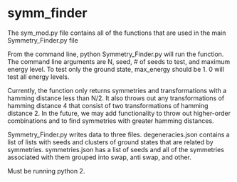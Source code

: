 # symm_finder

The sym_mod.py file contains all of the functions that are used in the main Symmetry_Finder.py file

From the command line, python Symmetry_Finder.py will run the function. The command line arguments are N, seed, # of seeds to test, and maximum energy level. To test only the ground state, max_energy should be 1. 0 will test all energy levels.

Currently, the function only returns symmetries and transformations with a hamming distance less than N/2. It also throws out any transformations of hamming distance 4 that consist of two transformations of hamming distance 2. In the future, we may add functionality to throw out higher-order combinations and to find symmetries with greater hamming distances.

Symmetry_Finder.py writes data to three files. degeneracies.json contains a list of lists with seeds and clusters of ground states that are related by symmetries. symmetries.json has a list of seeds and all of the symmetries associated with them grouped into swap, anti swap, and other.

Must be running python 2.
